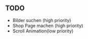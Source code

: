 <h2>TODO</h2>
<ul>
    <li>Bilder suchen (high priority)</li>
    <li>Shop Page machen (high priority)</li>
    <li>Scroll Animation(low priority)</li>
    





</ul>